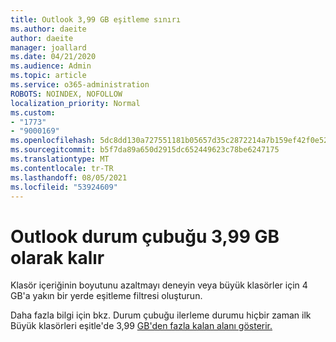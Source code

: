 ```yaml
---
title: Outlook 3,99 GB eşitleme sınırı
ms.author: daeite
author: daeite
manager: joallard
ms.date: 04/21/2020
ms.audience: Admin
ms.topic: article
ms.service: o365-administration
ROBOTS: NOINDEX, NOFOLLOW
localization_priority: Normal
ms.custom:
- "1773"
- "9000169"
ms.openlocfilehash: 5dc8dd130a727551181b05657d35c2872214a7b159ef42f0e52d8464fc38967b
ms.sourcegitcommit: b5f7da89a650d2915dc652449623c78be6247175
ms.translationtype: MT
ms.contentlocale: tr-TR
ms.lasthandoff: 08/05/2021
ms.locfileid: "53924609"
---
```

# <a name="outlook-sync-status-bar-remains-at-399-gb"></a>Outlook durum çubuğu 3,99 GB olarak kalır

Klasör içeriğinin boyutunu azaltmayı deneyin veya büyük klasörler için 4 GB'a yakın bir yerde eşitleme filtresi oluşturun.

Daha fazla bilgi için bkz. Durum çubuğu ilerleme durumu hiçbir zaman ilk Büyük klasörleri eşitle'de 3,99 [GB'den fazla kalan alanı gösterir.](https://support.microsoft.com/help/2738323/status-bar-progress-never-shows-more-than-3-99-gb-remaining-on-initial)